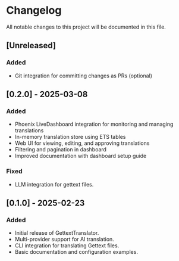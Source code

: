 # Changelog

All notable changes to this project will be documented in this file.

## [Unreleased]
### Added
- Git integration for committing changes as PRs (optional)

## [0.2.0] - 2025-03-08
### Added
- Phoenix LiveDashboard integration for monitoring and managing translations
- In-memory translation store using ETS tables
- Web UI for viewing, editing, and approving translations
- Filtering and pagination in dashboard
- Improved documentation with dashboard setup guide

### Fixed
- LLM integration for gettext files.

## [0.1.0] - 2025-02-23
### Added
- Initial release of GettextTranslator.
- Multi-provider support for AI translation.
- CLI integration for translating Gettext files.
- Basic documentation and configuration examples.
